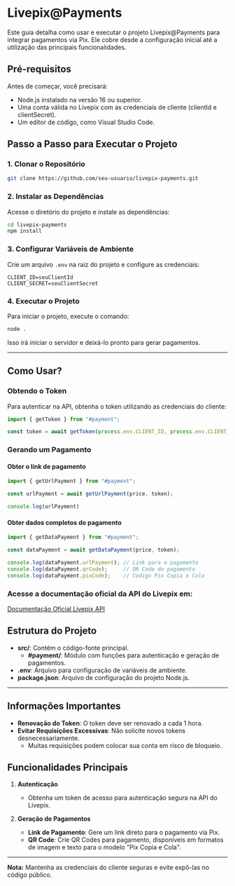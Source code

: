 # Livepix@Payments

Este guia detalha como usar e executar o projeto Livepix@Payments para integrar pagamentos via Pix. Ele cobre desde a configuração inicial até a utilização das principais funcionalidades.

## Pré-requisitos

Antes de começar, você precisará:

- Node.js instalado na versão 16 ou superior.
- Uma conta válida no Livepix com as credenciais de cliente (clientId e clientSecret).
- Um editor de código, como Visual Studio Code.

## Passo a Passo para Executar o Projeto

### 1. Clonar o Repositório

```bash
git clone https://github.com/seu-usuario/livepix-payments.git
```

### 2. Instalar as Dependências

Acesse o diretório do projeto e instale as dependências:

```bash
cd livepix-payments
npm install
```

### 3. Configurar Variáveis de Ambiente

Crie um arquivo `.env` na raiz do projeto e configure as credenciais:

```
CLIENT_ID=seuClientId
CLIENT_SECRET=seuClientSecret
```

### 4. Executar o Projeto

Para iniciar o projeto, execute o comando:

```bash
node .
```

Isso irá iniciar o servidor e deixá-lo pronto para gerar pagamentos.

---

## Como Usar?

### Obtendo o Token
Para autenticar na API, obtenha o token utilizando as credenciais do cliente:

```js
import { getToken } from "#payment";

const token = await getToken(process.env.CLIENT_ID, process.env.CLIENT_SECRET);
```

### Gerando um Pagamento

#### Obter o link de pagamento

```js
import { getUrlPayment } from "#payment";

const urlPayment = await getUrlPayment(price, token);

console.log(urlPayment)
```

#### Obter dados completos do pagamento

```js
import { getDataPayment } from "#payment";

const dataPayment = await getDataPayment(price, token);

console.log(dataPayment.urlPayment); // Link para o pagamento
console.log(dataPayment.qrCode);     // QR Code do pagamento
console.log(dataPayment.pixCode);    // Código Pix Copia e Cola
```

### Acesse a documentação oficial da API do Livepix em:
[Documentação Oficial Livepix API](https://docs.livepix.gg/api)



## Estrutura do Projeto

- **src/**: Contém o código-fonte principal.
  - **#payment/**: Módulo com funções para autenticação e geração de pagamentos.
- **.env**: Arquivo para configuração de variáveis de ambiente.
- **package.json**: Arquivo de configuração do projeto Node.js.

---

## Informações Importantes

- **Renovação do Token**: O token deve ser renovado a cada 1 hora.
- **Evitar Requisições Excessivas**: Não solicite novos tokens desnecessariamente.
  - Muitas requisições podem colocar sua conta em risco de bloqueio.

## Funcionalidades Principais

1. **Autenticação**
   - Obtenha um token de acesso para autenticação segura na API do Livepix.

2. **Geração de Pagamentos**
   - **Link de Pagamento**: Gere um link direto para o pagamento via Pix.
   - **QR Code**: Crie QR Codes para pagamento, disponíveis em formatos de imagem e texto para o modelo "Pix Copia e Cola".

---

**Nota:** Mantenha as credenciais do cliente seguras e evite expô-las no código público.